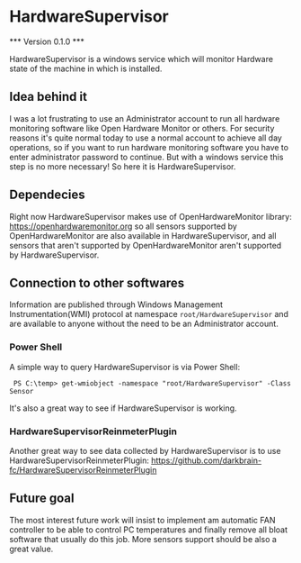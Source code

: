 # HardwareSupervisor

*** Version 0.1.0 ***

HardwareSupervisor is a windows service which will monitor Hardware state of the machine in which
is installed. 

## Idea behind it ##
I was a lot frustrating to use an Administrator account to run all hardware monitoring 
software like Open Hardware Monitor or others. For security reasons it's quite normal today to use a
normal account to achieve all day operations, so if you want to run hardware monitoring software you
have to enter administrator password to continue. But with a windows service this step is no more
necessary! So here it is HardwareSupervisor.

## Dependecies ##
Right now HardwareSupervisor makes use of OpenHardwareMonitor library: https://openhardwaremonitor.org so 
all sensors supported by OpenHardwareMonitor are also available in HardwareSupervisor, and
all sensors that aren't supported by OpenHardwareMonitor aren't supported by HardwareSupervisor.

## Connection to other softwares ##
Information are published through Windows Management Instrumentation(WMI) protocol at 
namespace `root/HardwareSupervisor` and are available to anyone without the need to be 
an Administrator account.

### Power Shell ###
A simple way to query HardwareSupervisor is via Power Shell:
```console
 PS C:\temp> get-wmiobject -namespace "root/HardwareSupervisor" -Class Sensor
```
It's also a great way to see if HardwareSupervisor is working.

### HardwareSupervisorReinmeterPlugin ###
Another great way to see data collected by HardwareSupervisor is to use
HardwareSupervisorReinmeterPlugin: https://github.com/darkbrain-fc/HardwareSupervisorReinmeterPlugin

## Future goal ##
The most interest future work will insist to implement am automatic FAN controller to be able to 
control PC temperatures and finally remove all bloat software that usually do this job.
More sensors support should be also a great value.
